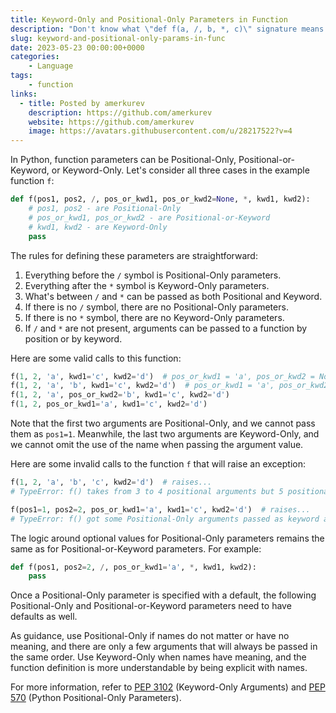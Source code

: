```yaml
---
title: Keyword-Only and Positional-Only Parameters in Function
description: "Don't know what \"def f(a, /, b, *, c)\" signature means in Python? OK, read this short explanation."
slug: keyword-and-positional-only-params-in-func
date: 2023-05-23 00:00:00+0000
categories:
    - Language
tags:
    - function
links:
  - title: Posted by amerkurev
    description: https://github.com/amerkurev
    website: https://github.com/amerkurev
    image: https://avatars.githubusercontent.com/u/28217522?v=4
---
```


In Python, function parameters can be Positional-Only, Positional-or-Keyword, or Keyword-Only. 
Let's consider all three cases in the example function `f`:

```python
def f(pos1, pos2, /, pos_or_kwd1, pos_or_kwd2=None, *, kwd1, kwd2):
    # pos1, pos2 - are Positional-Only
    # pos_or_kwd1, pos_or_kwd2 - are Positional-or-Keyword
    # kwd1, kwd2 - are Keyword-Only
    pass
```

The rules for defining these parameters are straightforward:

1. Everything before the `/` symbol is Positional-Only parameters.
2. Everything after the `*` symbol is Keyword-Only parameters.
3. What's between `/` and `*` can be passed as both Positional and Keyword.
4. If there is no `/` symbol, there are no Positional-Only parameters.
5. If there is no `*` symbol, there are no Keyword-Only parameters.
6. If `/` and `*` are not present, arguments can be passed to a function by position or by keyword.

Here are some valid calls to this function:

```python
f(1, 2, 'a', kwd1='c', kwd2='d')  # pos_or_kwd1 = 'a', pos_or_kwd2 = None
f(1, 2, 'a', 'b', kwd1='c', kwd2='d')  # pos_or_kwd1 = 'a', pos_or_kwd2 = 'b'
f(1, 2, 'a', pos_or_kwd2='b', kwd1='c', kwd2='d')
f(1, 2, pos_or_kwd1='a', kwd1='c', kwd2='d')
```

Note that the first two arguments are Positional-Only, and we cannot pass them as `pos1=1`. 
Meanwhile, the last two arguments are Keyword-Only, and we cannot omit the use of the name when passing the argument value.

Here are some invalid calls to the function `f` that will raise an exception:

```python
f(1, 2, 'a', 'b', 'c', kwd2='d')  # raises... 
# TypeError: f() takes from 3 to 4 positional arguments but 5 positional arguments (and 1 Keyword-Only argument) were given

f(pos1=1, pos2=2, pos_or_kwd1='a', kwd1='c', kwd2='d')  # raises... 
# TypeError: f() got some Positional-Only arguments passed as keyword arguments: 'pos1, pos2'
```

The logic around optional values for Positional-Only parameters remains the same as for Positional-or-Keyword parameters. For example:

```python
def f(pos1, pos2=2, /, pos_or_kwd1='a', *, kwd1, kwd2):
    pass
```

Once a Positional-Only parameter is specified with a default, 
the following Positional-Only and Positional-or-Keyword parameters need to have defaults as well.

As guidance, use Positional-Only if names do not matter or have no meaning, and there are only a few arguments that will always be passed in the same order. 
Use Keyword-Only when names have meaning, and the function definition is more understandable by being explicit with names.

For more information, refer to [PEP 3102](https://peps.python.org/pep-3102/) (Keyword-Only Arguments) and [PEP 570](https://peps.python.org/pep-0570/) (Python Positional-Only Parameters).
